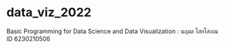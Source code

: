 # data_viz_2022
Basic Programming for Data Science and Data Visualization : นฤมล ไสยโสภณ ID 6230210506
